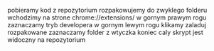 pobieramy kod z repozytorium
rozpakowujemy do zwyklego folderu
wchodzimy na strone chrome://extensions/
w gornym prawym rogu zaznaczamy tryb developera
w gornym lewym rogu klikamy zaladuj rozpakowane
zaznaczamy folder z wtyczka
koniec
caly skrypt jest widoczny na repozytorium

